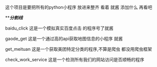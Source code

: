 这个项目是要把所有的python小程序  放进来整齐  看着  就酱   添加什么  再看吧


*****************************************分割线***************************************









baidu_click
这是一个模拟真实百度点击 的程序号了就酱


gaode_get
这是一个通过高的api获取地图信息的小程序  就酱



get_meituan
这是一个获取美团特定分类的程序,不算是爬虫   都没用爬虫框架

check_work_service
这是一个检测所有我们的网站访问是否顺畅的程序